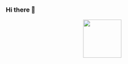 ### Hi there 👋
<div id="header" align="center">
  <img src="http://hellofrp.tumblr.com/post/77168525478/under-the-cut-you-will-find-about-100-small-and" width="100"/>
</div>

